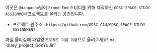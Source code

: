 이곳은 `@danpacho`님이 `Frond-End` 스터디를 위해 제작하신 `GDSC-SPACE-STUDY-ASSIGNMENT`프로젝트를 올리는 공간입니다.
  - 프로젝트 원주소 : `https://github.com/GDSC-CAU/GDSC-SPACE-STUDY-ASSIGNMENT`
  
파일 올리실때 
파일명 `프로젝트 이름_이름`으로 올려주세요!
ex. 'diary_project_SonYuJin'
